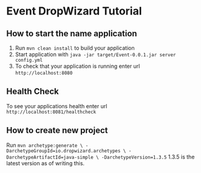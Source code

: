 # Event DropWizard Tutorial

How to start the name application
---

1. Run `mvn clean install` to build your application
1. Start application with `java -jar target/Event-0.0.1.jar server config.yml`
1. To check that your application is running enter url `http://localhost:8080`

Health Check
---

To see your applications health enter url `http://localhost:8081/healthcheck`

How to create new project
---
Run ```mvn archetype:generate \
               -DarchetypeGroupId=io.dropwizard.archetypes \
               -DarchetypeArtifactId=java-simple \
               -DarchetypeVersion=1.3.5```
1.3.5 is the latest version as of writing this.